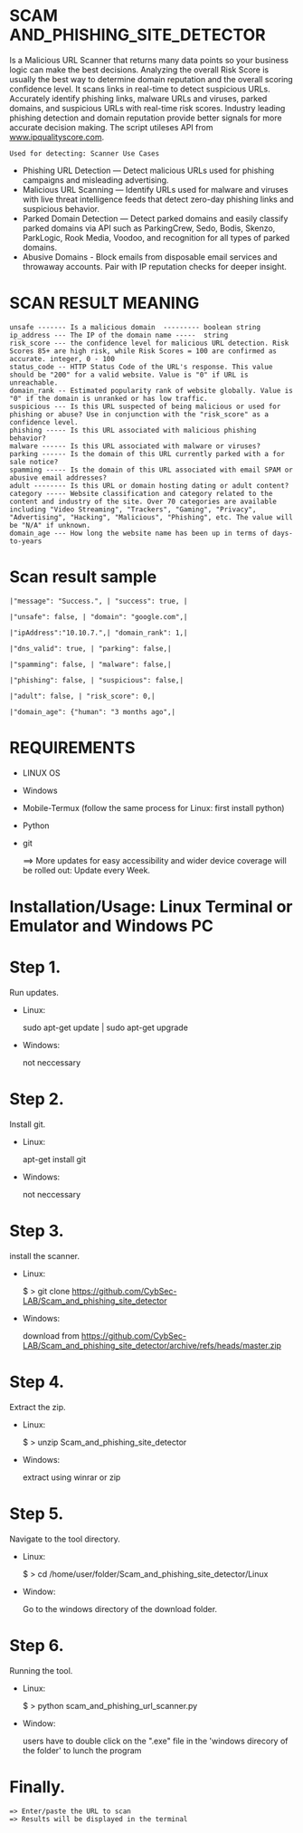 # SCAM AND_PHISHING_SITE_DETECTOR
Is a Malicious URL Scanner that returns many data points 
so your business logic can make the best decisions. Analyzing the 
overall Risk Score is usually the best way to determine domain 
reputation and the overall scoring confidence level. It scans 
links in real-time to detect suspicious URLs. Accurately identify 
phishing links, malware URLs and viruses, parked domains, and suspicious URLs with real-time risk scores. Industry leading phishing detection and domain reputation provide better signals for more accurate decision making. 
The script utileses API from www.ipqualityscore.com.

    Used for detecting: Scanner Use Cases
* Phishing URL Detection — Detect malicious URLs used for phishing campaigns and misleading advertising.
* Malicious URL Scanning — Identify URLs used for malware and viruses with live threat intelligence feeds that detect zero-day phishing links and suspicious behavior.
* Parked Domain Detection — Detect parked domains and easily classify parked domains via API such as ParkingCrew, Sedo, Bodis, Skenzo, ParkLogic, Rook Media, Voodoo, and recognition for all types of parked domains.
* Abusive Domains - Block emails from disposable email services and throwaway accounts. Pair with IP reputation checks for deeper insight.


# SCAN RESULT MEANING
    unsafe ------- Is a malicious domain  --------- boolean string
    ip_address --- The IP of the domain name -----  string
    risk_score --- the confidence level for malicious URL detection. Risk Scores 85+ are high risk, while Risk Scores = 100 are confirmed as accurate. integer, 0 - 100
    status_code -- HTTP Status Code of the URL's response. This value should be "200" for a valid website. Value is "0" if URL is unreachable.
    domain_rank -- Estimated popularity rank of website globally. Value is "0" if the domain is unranked or has low traffic.
    suspicious --- Is this URL suspected of being malicious or used for phishing or abuse? Use in conjunction with the "risk_score" as a confidence level.
    phishing ----- Is this URL associated with malicious phishing behavior?
    malware ------ Is this URL associated with malware or viruses?
    parking ------ Is the domain of this URL currently parked with a for sale notice?
    spamming ----- Is the domain of this URL associated with email SPAM or abusive email addresses?
    adult -------- Is this URL or domain hosting dating or adult content?
    category ----- Website classification and category related to the content and industry of the site. Over 70 categories are available including "Video Streaming", "Trackers", "Gaming", "Privacy", "Advertising", "Hacking", "Malicious", "Phishing", etc. The value will be "N/A" if unknown.
    domain_age --- How long the website name has been up in terms of days-to-years

# Scan result sample

    |"message": "Success.", | "success": true, |

    |"unsafe": false, | "domain": "google.com",|	

    |"ipAddress":"10.10.7.",| "domain_rank": 1,|

	|"dns_valid": true, | "parking": false,|
    
    |"spamming": false, | "malware": false,|

	|"phishing": false, | "suspicious": false,|

	|"adult": false, | "risk_score": 0,|

	|"domain_age": {"human": "3 months ago",|


# REQUIREMENTS
* LINUX OS
* Windows
* Mobile-Termux (follow the same process for Linux: first install python)
* Python  
* git


    ==> More updates for easy accessibility and wider device coverage will be rolled out: Update every Week.
    

# Installation/Usage: Linux Terminal or Emulator and Windows PC

# Step 1.
Run updates.  
* Linux: 


    sudo apt-get update | sudo apt-get upgrade
* Windows: 


    not neccessary

# Step 2.
Install git.
* Linux: 


    apt-get install git 
* Windows: 


    not neccessary


# Step 3.
install the scanner.
* Linux: 


    $ > git clone https://github.com/CybSec-LAB/Scam_and_phishing_site_detector 
* Windows: 


    download from  https://github.com/CybSec-LAB/Scam_and_phishing_site_detector/archive/refs/heads/master.zip

# Step 4.
Extract the zip.
* Linux: 


    $ > unzip Scam_and_phishing_site_detector
* Windows: 


    extract using winrar or zip

# Step 5.
Navigate to the tool directory.
* Linux: 


    $ > cd /home/user/folder/Scam_and_phishing_site_detector/Linux
* Window: 


    Go to the windows directory of the download folder.

# Step 6.
Running the tool. 
* Linux: 


    $ > python scam_and_phishing_url_scanner.py
* Window: 


    users have to double click on the ".exe" file in the 'windows direcory of the folder' to lunch the program

# Finally.


    => Enter/paste the URL to scan
    => Results will be displayed in the terminal